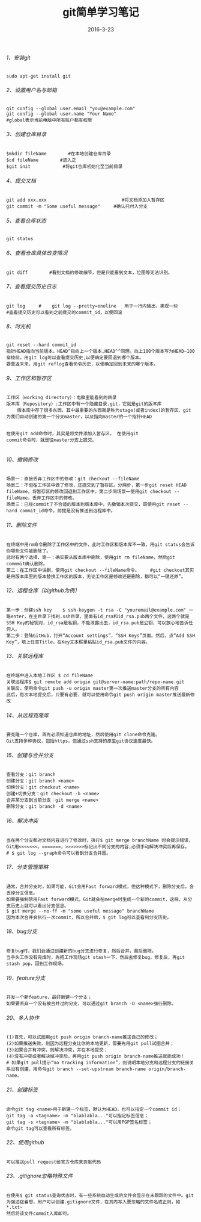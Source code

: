 ﻿---
layout: post
title: git简单学习笔记
date: 2016-3-23
categories: blog
tags: [学习笔记,知识管理]
description: 寒假使用git时做的学习笔记
---

  

<body class="madoko">

<div class="body madoko" style="line-adjust:0"><h6 id="sec-1git" class="h5" data-heading-depth="5" style="display:block">1、安装git</h6>
<pre class="para-block pre-indented" style="display:block"><code>sudo apt-get install git</code></pre><h6 id="sec-2" class="h5" data-heading-depth="5" style="display:block">2、设置用户名与邮箱</h6>
<pre class="para-block pre-indented" style="display:block"><code>git config --global user.email &quot;you@example.com&quot;
git config --global user.name &quot;Your Name&quot;
#global表示当前电脑中所有账户都有权限</code></pre><h6 id="sec-3" class="h5" data-heading-depth="5" style="display:block">3、创建仓库目录</h6>
<pre class="para-block pre-indented" style="display:block"><code>$mkdir fileName        #在本地创建仓库目录
$cd fileName        #进入之
$git init            #将git仓库初始化至当前目录</code></pre><h6 id="sec-4" class="h5" data-heading-depth="5" style="display:block">4、提交文档</h6>
<pre class="para-block pre-indented" style="display:block"><code>git add xxx.xxx                            #将文档添加入暂存区
git commit -m &quot;Some useful message&quot;     #确认托付入分支</code></pre><h6 id="sec-5" class="h5" data-heading-depth="5" style="display:block">5、查看仓库状态</h6>
<pre class="para-block pre-indented" style="display:block"><code>git status</code></pre><h6 id="sec-6" class="h5" data-heading-depth="5" style="display:block">6、查看仓库具体改变情况</h6>
<pre class="para-block pre-indented" style="display:block"><code>git diff        #看到文档的修改细节，但是只能看到文本，位图等无法识别。</code></pre><h6 id="sec-7" class="h5" data-heading-depth="5" style="display:block">7、查看提交历史日志</h6>
<pre class="para-block pre-indented" style="display:block"><code>git log     #    git log --pretty=oneline   用于一行内输出，美观一些
#查看提交历史可以看到之前提交的commit_id，以便回滚</code></pre><h6 id="sec-8" class="h5" data-heading-depth="5" style="display:block">8、时光机</h6>
<pre class="para-block pre-indented" style="display:block"><code>git reset --hard commit_id
指针HEAD指向当前版本，HEAD^指向上一个版本,HEAD^^同理。向上100个版本写为HEAD~100
穿梭前，用git log可以查看提交历史,以便确定要回退到哪个版本。
要重返未来，用git reflog查看命令历史，以便确定回到未来的哪个版本。</code></pre><h6 id="sec-9" class="h5" data-heading-depth="5" style="display:block">9、工作区和暂存区</h6>
<pre class="para-block pre-indented" style="display:block"><code>工作区（working directory）：电脑里能看到的目录
版本库（Repository）:工作区中有一个隐藏目录.git，它就是git的版本库    
    版本库中存了很多东西，其中最重要的东西就是称为stage(或者index)的暂存区、git为我们自动创建的第一个分支master，以及指向master的一个指针HEAD

在使用git add命令时，其实是将文件添加入暂存区。
在使用git commit命令时，就是往master分支上提交。</code></pre><h6 id="sec-10" class="h5" data-heading-depth="5" style="display:block">10、撤销修改</h6>
<pre class="para-block pre-indented" style="display:block"><code>场景一：直接丢弃工作区中的修改：git checkout --fileName        
场景二：不但在工作区中做了修改，还提交到了暂存区。分两步，第一步git reset HEAD fileName，将暂存区的修改回退到工作区中，第二步同场景一使用git checkout --fileName，丢弃工作区中的修改。
场景三：已经commit了不合适的版本到版本库中，先撤销本次提交，既使用git reset --hard commit_id命令。前提是没有推送到远程库中。</code></pre><h6 id="sec-11" class="h5" data-heading-depth="5" style="display:block">11、删除文件</h6>
<pre class="para-block pre-indented" style="display:block"><code>在终端中用rm命令删除了工作区中的文件，此时工作区和版本库不一致，用git status会告诉你哪些文件被删除了。
此时有两个选择，第一：确实要从版本库中删除，使用git rm fileName，然后git commmit确认删除。
第二：在工作区中误删，使用git checkout --fileName命令。    #git checkout其实是用版本库里的版本替换工作区的版本，无论工作区是修改还是删除，都可以“一键还原”。</code></pre><h6 id="sec-12github" class="h5" data-heading-depth="5" style="display:block">12、远程仓库（以github为例）</h6>
<pre class="para-block pre-indented" style="display:block"><code>第一步：创建ssh key    $ ssh-keygen -t rsa -C &quot;youremail@example.com&quot; 一路enter，在主目录下找到.ssh目录，里面有id_rsa和id_rsa.pub两个文件，这两个就是SSH Key的秘钥对，id_rsa是私钥，不能泄露出去，id_rsa.pub是公钥，可以放心地告诉任何人。
第二步：登陆GitHub，打开“Account settings”，“SSH Keys”页面。然后，点“Add SSH Key”，填上任意Title，在Key文本框里粘贴id_rsa.pub文件的内容。</code></pre><h6 id="sec-13" class="h5" data-heading-depth="5" style="display:block">13、关联远程库</h6>
<pre class="para-block pre-indented" style="display:block"><code>在终端中进入本地工作区 $ cd fileName
关联远程库$ git remote add origin git@server-name:path/repo-name.git 
关联后，使用命令git push -u origin master第一次推送master分支的所有内容
此后，每次本地提交后，只要有必要，就可以使用命令git push origin master推送最新修改</code></pre><h6 id="sec-14" class="h5" data-heading-depth="5" style="display:block">14、从远程克隆库</h6>
<pre class="para-block pre-indented" style="display:block"><code>要克隆一个仓库，首先必须知道仓库的地址，然后使用git clone命令克隆。
Git支持多种协议，包括https，但通过ssh支持的原生git协议速度最快。</code></pre><h6 id="sec-15" class="h5" data-heading-depth="5" style="display:block">15、创建与合并分支</h6>
<pre class="para-block pre-indented" style="display:block"><code>查看分支：git branch
创建分支：git branch &lt;name&gt;
切换分支：git checkout &lt;name&gt;
创建+切换分支：git checkout -b &lt;name&gt;
合并某分支到当前分支：git merge &lt;name&gt;
删除分支：git branch -d &lt;name&gt;</code></pre><h6 id="sec-16" class="h5" data-heading-depth="5" style="display:block">16、解决冲突</h6>
<pre class="para-block pre-indented" style="display:block"><code>当在两个分支都对文档内容进行了修改时，执行$ git merge branchName 时会提示错误，Git用&lt;&lt;&lt;&lt;&lt;&lt;&lt;，=======，&gt;&gt;&gt;&gt;&gt;&gt;&gt;标记出不同分支的内容,必须手动解决冲突后再保存。
# $ git log --graph命令可以看到分支合并图。</code></pre><h6 id="sec-17" class="h5" data-heading-depth="5" style="display:block">17、分支管理策略</h6>
<pre class="para-block pre-indented" style="display:block"><code>通常，合并分支时，如果可能，Git会用Fast forward模式，但这种模式下，删除分支后，会丢掉分支信息。
如果要强制禁用Fast forward模式，Git就会在merge时生成一个新的commit，这样，从分支历史上就可以看出分支信息。
$ git merge --no-ff -m &quot;some useful message&quot; branchName
因为本次合并会执行一次commit，所以合并后，$ git log可以查看到分支历史。</code></pre><h6 id="sec-18bug" class="h5" data-heading-depth="5" style="display:block">18、bug分支</h6>
<pre class="para-block pre-indented" style="display:block"><code>修复bug时，我们会通过创建新的bug分支进行修复，然后合并，最后删除。
当手头工作没有完成时，先把工作现场git stash一下，然后去修复bug，修复后，再git stash pop，回到工作现场。</code></pre><h6 id="sec-19feature" class="h5" data-heading-depth="5" style="display:block">19、feature分支</h6>
<pre class="para-block pre-indented" style="display:block"><code>开发一个新feature，最好新建一个分支；
如果要丢弃一个没有被合并过的分支，可以通过git branch -D &lt;name&gt;强行删除。</code></pre><h6 id="sec-20" class="h5" data-heading-depth="5" style="display:block">20、多人协作</h6>
<pre class="para-block pre-indented" style="display:block"><code>(1)首先，可以试图用git push origin branch-name推送自己的修改；
(2)如果推送失败，则因为远程分支比你的本地更新，需要先用git pull试图合并；
(3)如果合并有冲突，则解决冲突，并在本地提交；
(4)没有冲突或者解决掉冲突后，再用git push origin branch-name推送就能成功！
# 如果git pull提示“no tracking information”，则说明本地分支和远程分支的链接关系没有创建，用命令git branch --set-upstream branch-name origin/branch-name。</code></pre><h6 id="sec-21" class="h5" data-heading-depth="5" style="display:block">21、创建标签</h6>
<pre class="para-block pre-indented" style="display:block"><code>命令git tag &lt;name&gt;用于新建一个标签，默认为HEAD，也可以指定一个commit id；
git tag -a &lt;tagname&gt; -m &quot;blablabla...&quot;可以指定标签信息；
git tag -s &lt;tagname&gt; -m &quot;blablabla...&quot;可以用PGP签名标签；
命令git tag可以查看所有标签。</code></pre><h6 id="sec-22github" class="h5" data-heading-depth="5" style="display:block">22、使用github</h6>
<pre class="para-block pre-indented" style="display:block"><code>可以推送pull request给官方仓库来贡献代码</code></pre><h6 id="sec-23gitignore" class="h5" data-heading-depth="5" style="display:block">23、.gitignore忽略特殊文件</h6>
<pre class="para-block pre-indented" style="display:block"><code>在使用$ git status查询状态时，有一些系统自动生成的文件会显示在未跟踪的文件中。git为强迫症着想，用户可以创建.gitignore文件，在其内写入要忽略的文件名或正则，如*.txt~
然后将该文件commit入库即可。</code></pre><span data-line=""></span></div>
</body>






